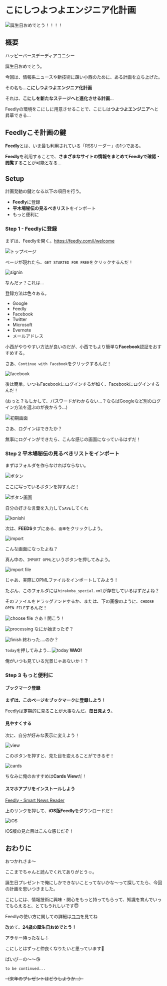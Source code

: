 # こにしつよつよエンジニア化計画
![誕生日おめでとう！！！！](./images/yeah.png)


## 概要

ハッピーバースデーディアコニシー

誕生日おめでとう。

今回は、情報系ニュースや新技術に疎い小西のために、ある計画を立ち上げた。

その名も...**こにしつよつよエンジニア化計画**

それは、**こにしを新たなステージへと進化させる計画**...

Feedlyの環境をこにしに用意させることで、こにしは**つよつよエンジニア**へと昇華できる...

## Feedlyこそ計画の鍵

**Feedly**とは、いま最も利用されている「RSSリーダー」の1つである。

**Feedly**を利用することで、**さまざまなサイトの情報をまとめてFeedlyで確認・閲覧**することが可能となる...

## Setup

計画発動の鍵となる以下の項目を行う。

- **Feedly**に登録
- **平木場秘伝の見るべきリスト**をインポート
- もっと便利に

### Step 1 - Feedlyに登録

まずは、Feedlyを開く。https://feedly.com/i/welcome

![トップページ](./images/top.png)

ページが現れたら、`GET STARTED FOR FREE`をクリックするんだ！

![signin](./images/signin.png)

なんだァ？これは...

登録方法は色々ある。

- Google
- Feedly
- Facebook
- Twitter
- Microsoft
- Evernote
- メールアドレス

小西がやりやすい方法が良いのだが、小西でもより簡単な**Facebook**認証をおすすめする。

さあ、`Continue with Facebook`をクリックするんだ！

![facebook](./images/fb.png)

後は簡単。いつもFacebookにログインするが如く、Facebookにログインするんだ！

(おっと？もしかして、パスワードがわからない...？ならばGoogleなど別のログイン方法を選ぶのが良かろう...)

![初期画面](./images/init.png)

さあ、ログインはできたか？

無事にログインができたら、こんな感じの画面になっているはずだ！

### Step 2 平木場秘伝の見るべきリストをインポート

まずはフォルダを作らなければならない。

![ボタン](./images/create_feed.png)

ここに写っているボタンを押すんだ！

![ボタン画面](./images/create_feed_gamen.png)

自分の好きな言葉を入力して`SAVE`してくれ

![konishi](./images/konishi.png)

次は、**FEEDS**タブにある、`歯車`をクリックしよう。

![import](./images/import_opml.png)

こんな画面になったよね？

真ん中の、`IMPORT OPML`というボタンを押してみよう。

![import file](./images/import_file.png)

じゃあ、実際にOPMLファイルをインポートしてみよう！

たぶん、このフォルダには`hirakoba_special.xml`が存在しているはずだよね？

そのファイルをドラッグアンドするか、または、下の画像のように、`CHOOSE OPEN FILE`するんだ！

![choose file](./images/choose_file.png)
さあ！開こう！

![processing](./images/processing.png)
なにか始まったぞ？

![finish](./images/finish.png)
終わった....のか？

`Today`を押してみよう...
![today](./images/today.png)
**WAO!**

俺がいつも見ている光景じゃあないか！？

### Step 3 もっと便利に

#### ブックマーク登録

**まずは、このページをブックマークに登録しよう！**

Feedlyは定期的に見ることが大事なんだ。**毎日見よう**。

#### 見やすくする

次に、自分が好みな表示に変えよう！

![view](./images/view.png)

このボタンを押すと、見た目を変えることができるぞ！

![cards](./images/cards.png)

ちなみに俺のおすすめは**Cards View**だ！

#### スマホアプリをインストールしよう

[Feedly - Smart News Reader](https://apps.apple.com/jp/app/feedly-smart-news-reader/id396069556)

上のリンクを押して、**iOS版Feedly**をダウンロードだ！

![iOS](./images/ios.jpeg)

iOS版の見た目はこんな感じだぞ！

## おわりに

おつかれさま〜

ここまでちゃんと読んでくれてありがとう☺️。

誕生日プレゼントで俺にしかできないことってないかな〜って探してたら、今回の計画を思いつきました。

こにしには、情報技術に興味・関心をもっと持ってもらって、知識を育んでいってもらえると、とてもうれしいです😇

Feedlyの使い方に関しての詳細は[ココ](https://appli-world.jp/posts/3149)を見てね

改めて、**24歳の誕生日おめでとう！**

~~アラサー待ったなし！~~

こにしとはずっと仲良くなりたいと思っています🥰

ばいびーの〜〜😘

`to be continued...`

~~（来年のプレゼントはどうしようか...）~~


